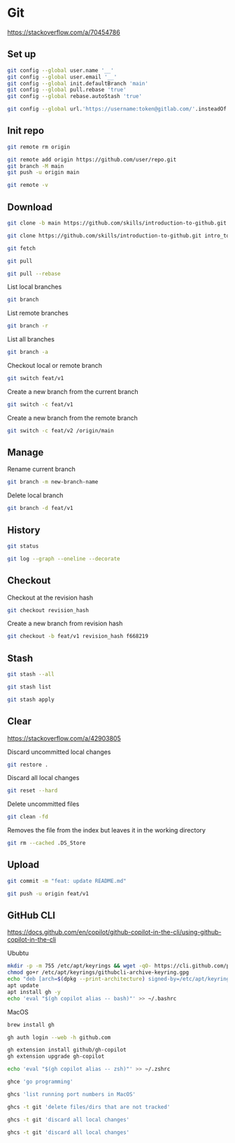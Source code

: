 # Git

https://stackoverflow.com/a/70454786

## Set up

```sh
git config --global user.name '__'
git config --global user.email '__'
git config --global init.defaultBranch 'main'
git config --global pull.rebase 'true'
git config --global rebase.autoStash 'true'
```

```sh
git config --global url.'https://username:token@gitlab.com/'.insteadOf 'https://gitlab.com/'
```

## Init repo

```sh
git remote rm origin
```

```sh
git remote add origin https://github.com/user/repo.git
git branch -M main
git push -u origin main
```

```sh
git remote -v
```

## Download

```sh
git clone -b main https://github.com/skills/introduction-to-github.git
```

```sh
git clone https://github.com/skills/introduction-to-github.git intro_to_github
```

```sh
git fetch
```

```sh
git pull
```

```sh
git pull --rebase
```

List local branches
```sh
git branch
```

List remote branches
```sh
git branch -r
```

List all branches
```sh
git branch -a
```

Checkout local or remote branch
```sh
git switch feat/v1
```

Create a new branch from the current branch
```sh
git switch -c feat/v1
```

Create a new branch from the remote branch
```sh
git switch -c feat/v2 /origin/main
```

## Manage

Rename current branch
```sh
git branch -m new-branch-name
```

Delete local branch
```sh
git branch -d feat/v1
```

## History

```sh
git status
```

```sh
git log --graph --oneline --decorate
```

## Checkout

Checkout at the revision hash
```sh
git checkout revision_hash
```

Create a new branch from revision hash
```sh
git checkout -b feat/v1 revision_hash f668219
```

## Stash

```sh
git stash --all
```

```sh
git stash list
```

```sh
git stash apply 
```

## Clear

https://stackoverflow.com/a/42903805

Discard uncommitted local changes
```sh
git restore .
```

Discard all local changes
```sh
git reset --hard
```

Delete uncommitted files
```sh
git clean -fd
```

Removes the file from the index but leaves it in the working directory
```sh
git rm --cached .DS_Store
```

## Upload

```sh
git commit -m "feat: update README.md"
```

```sh
git push -u origin feat/v1
```

## GitHub CLI

https://docs.github.com/en/copilot/github-copilot-in-the-cli/using-github-copilot-in-the-cli

Ububtu
```sh
mkdir -p -m 755 /etc/apt/keyrings && wget -qO- https://cli.github.com/packages/githubcli-archive-keyring.gpg | tee /etc/apt/keyrings/githubcli-archive-keyring.gpg > /dev/null
chmod go+r /etc/apt/keyrings/githubcli-archive-keyring.gpg
echo "deb [arch=$(dpkg --print-architecture) signed-by=/etc/apt/keyrings/githubcli-archive-keyring.gpg] https://cli.github.com/packages stable main" | tee /etc/apt/sources.list.d/github-cli.list > /dev/null
apt update
apt install gh -y
echo 'eval "$(gh copilot alias -- bash)"' >> ~/.bashrc
```

MacOS
```sh
brew install gh
```

```sh
gh auth login --web -h github.com
```

```sh
gh extension install github/gh-copilot
gh extension upgrade gh-copilot
```

```sh
echo 'eval "$(gh copilot alias -- zsh)"' >> ~/.zshrc
```

```sh
ghce 'go programming'
```

```sh
ghcs 'list running port numbers in MacOS'
```

```sh
ghcs -t git 'delete files/dirs that are not tracked'
```

```sh
ghcs -t git 'discard all local changes'
```

```sh
ghcs -t git 'discard all local changes'
```
